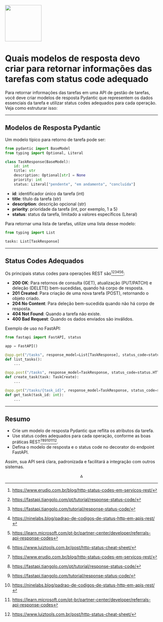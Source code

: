 <img src="https://r2cdn.perplexity.ai/pplx-full-logo-primary-dark%402x.png" class="logo" width="120"/>

# Quais modelos de resposta devo criar para retornar informações das tarefas com status code adequado

Para retornar informações das tarefas em uma API de gestão de tarefas, você deve criar modelos de resposta Pydantic que representem os dados essenciais da tarefa e utilizar status codes adequados para cada operação. Veja como estruturar isso:

---

## **Modelos de Resposta Pydantic**

Um modelo típico para retorno de tarefa pode ser:

```python
from pydantic import BaseModel
from typing import Optional, Literal

class TaskResponse(BaseModel):
    id: int
    title: str
    description: Optional[str] = None
    priority: int
    status: Literal["pendente", "em andamento", "concluída"]
```

- **id**: identificador único da tarefa (int)
- **title**: título da tarefa (str)
- **description**: descrição opcional (str)
- **priority**: prioridade da tarefa (int, por exemplo, 1 a 5)
- **status**: status da tarefa, limitado a valores específicos (Literal)

Para retornar uma lista de tarefas, utilize uma lista desse modelo:

```python
from typing import List

tasks: List[TaskResponse]
```


---

## **Status Codes Adequados**

Os principais status codes para operações REST são[^2][^3][^4][^5][^7][^9]:

- **200 OK**: Para retornos de consulta (GET), atualização (PUT/PATCH) e deleção (DELETE) bem-sucedidas, quando há corpo de resposta.
- **201 Created**: Para criação de uma nova tarefa (POST), retornando o objeto criado.
- **204 No Content**: Para deleção bem-sucedida quando não há corpo de resposta.
- **404 Not Found**: Quando a tarefa não existe.
- **400 Bad Request**: Quando os dados enviados são inválidos.

Exemplo de uso no FastAPI:

```python
from fastapi import FastAPI, status

app = FastAPI()

@app.get("/tasks", response_model=List[TaskResponse], status_code=status.HTTP_200_OK)
def list_tasks():
    ...

@app.post("/tasks", response_model=TaskResponse, status_code=status.HTTP_201_CREATED)
def create_task(task: TaskCreate):
    ...

@app.get("/tasks/{task_id}", response_model=TaskResponse, status_code=status.HTTP_200_OK)
def get_task(task_id: int):
    ...
```


---

## **Resumo**

- Crie um modelo de resposta Pydantic que reflita os atributos da tarefa.
- Use status codes adequados para cada operação, conforme as boas práticas REST[^2][^3][^4][^5][^7][^9].
- Defina o modelo de resposta e o status code no decorator do endpoint FastAPI.

Assim, sua API será clara, padronizada e facilitará a integração com outros sistemas.

<div style="text-align: center">⁂</div>

[^1]: https://developer.mozilla.org/pt-BR/docs/Web/HTTP/Reference/Status

[^2]: https://www.erudio.com.br/blog/http-status-codes-em-servicos-rest/

[^3]: https://fastapi.tiangolo.com/pt/tutorial/response-status-code/

[^4]: https://fastapi.tiangolo.com/tutorial/response-status-code/

[^5]: https://ninelabs.blog/padrao-de-codigos-de-status-http-em-apis-rest/

[^6]: https://fastapi.tiangolo.com/pt/tutorial/response-model/

[^7]: https://learn.microsoft.com/pt-br/partner-center/developer/referrals-api-response-codes

[^8]: https://fastapi.tiangolo.com/pt/tutorial/handling-errors/

[^9]: https://www.luiztools.com.br/post/http-status-cheat-sheet/

[^10]: https://fastapi.tiangolo.com/pt/advanced/response-change-status-code/

[^11]: https://fastapi.tiangolo.com/pt/advanced/additional-status-codes/

[^12]: https://www.dotcom-monitor.com/wiki/pt-br/knowledge-base/lista-de-codigos-de-status-http-codigos-de-erro-http-explicados/

[^13]: https://pt.stackoverflow.com/questions/361465/para-uma-busca-sem-resultados-a-resposta-http-deve-ser-404-204-ou-200-com-o-co

[^14]: https://www.programicio.com/python/fastapi/fundamentos/enviando-codigos-de-status-http

[^15]: https://kinsta.com/pt/blog/fastapi/

[^16]: https://fastapidozero.dunossauro.com/01/

[^17]: https://repost.aws/pt/knowledge-center/api-gateway-status-codes-rest-api

[^18]: https://apidog.com/pt/blog/understanding-api-response-types-and-formats-a-comprehensive-guide-pt/

[^19]: https://blog.casadodesenvolvedor.com.br/boas-praticas-documentacao-de-api/

[^20]: https://fastapi.tiangolo.com/advanced/response-change-status-code/


